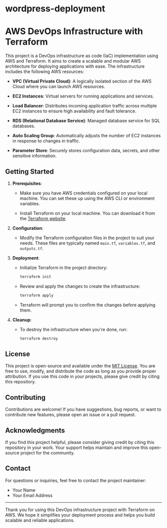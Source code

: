 # wordpress-deployment
# AWS DevOps Infrastructure with Terraform

This project is a DevOps infrastructure as code (IaC) implementation using AWS and Terraform. It aims to create a scalable and modular AWS architecture for deploying applications with ease. The infrastructure includes the following AWS resources:

- **VPC (Virtual Private Cloud)**: A logically isolated section of the AWS Cloud where you can launch AWS resources.

- **EC2 Instances**: Virtual servers for running applications and services.

- **Load Balancer**: Distributes incoming application traffic across multiple EC2 instances to ensure high availability and fault tolerance.

- **RDS (Relational Database Service)**: Managed database service for SQL databases.

- **Auto Scaling Group**: Automatically adjusts the number of EC2 instances in response to changes in traffic.

- **Parameter Store**: Securely stores configuration data, secrets, and other sensitive information.

## Getting Started

1. **Prerequisites**: 

    - Make sure you have AWS credentials configured on your local machine. You can set these up using the AWS CLI or environment variables.

    - Install Terraform on your local machine. You can download it from the [Terraform website](https://www.terraform.io/downloads.html).

2. **Configuration**:

    - Modify the Terraform configuration files in the project to suit your needs. These files are typically named `main.tf`, `variables.tf`, and `outputs.tf`.

3. **Deployment**:

    - Initialize Terraform in the project directory:

        ```bash
        terraform init
        ```

    - Review and apply the changes to create the infrastructure:

        ```bash
        terraform apply
        ```

    - Terraform will prompt you to confirm the changes before applying them.

4. **Cleanup**:

    - To destroy the infrastructure when you're done, run:

        ```bash
        terraform destroy
        ```

## License

This project is open-source and available under the [MIT License](LICENSE). You are free to use, modify, and distribute the code as long as you provide proper attribution. If you use this code in your projects, please give credit by citing this repository.

## Contributing

Contributions are welcome! If you have suggestions, bug reports, or want to contribute new features, please open an issue or a pull request.

## Acknowledgments

If you find this project helpful, please consider giving credit by citing this repository in your work. Your support helps maintain and improve this open-source project for the community.

## Contact

For questions or inquiries, feel free to contact the project maintainer:

- Your Name
- Your Email Address

---

Thank you for using this DevOps infrastructure project with Terraform on AWS. We hope it simplifies your deployment process and helps you build scalable and reliable applications.
